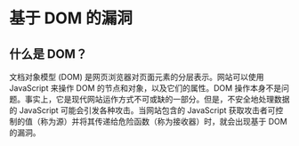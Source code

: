# 基于 DOM 的漏洞

## 什么是 DOM？

文档对象模型 (DOM) 是网页浏览器对页面元素的分层表示。网站可以使用 JavaScript 来操作 DOM 的节点和对象，以及它们的属性。DOM 操作本身不是问题。事实上，它是现代网站运作方式不可或缺的一部分。但是，不安全地处理数据的 JavaScript 可能会引发各种攻击。当网站包含的 JavaScript 获取攻击者可控制的值（称为源）并将其传递给危险函数（称为接收器）时，就会出现基于 DOM 的漏洞。
















